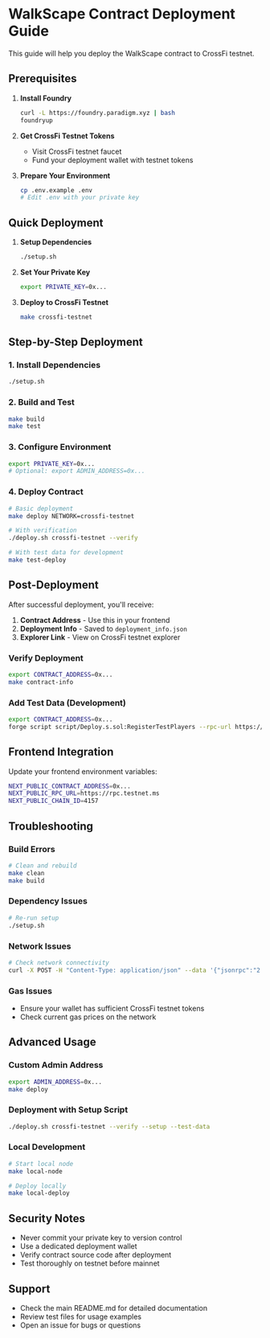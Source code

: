 # WalkScape Contract Deployment Guide

This guide will help you deploy the WalkScape contract to CrossFi testnet.

## Prerequisites

1. **Install Foundry**
   ```bash
   curl -L https://foundry.paradigm.xyz | bash
   foundryup
   ```

2. **Get CrossFi Testnet Tokens**
   - Visit CrossFi testnet faucet
   - Fund your deployment wallet with testnet tokens

3. **Prepare Your Environment**
   ```bash
   cp .env.example .env
   # Edit .env with your private key
   ```

## Quick Deployment

1. **Setup Dependencies**
   ```bash
   ./setup.sh
   ```

2. **Set Your Private Key**
   ```bash
   export PRIVATE_KEY=0x...
   ```

3. **Deploy to CrossFi Testnet**
   ```bash
   make crossfi-testnet
   ```

## Step-by-Step Deployment

### 1. Install Dependencies
```bash
./setup.sh
```

### 2. Build and Test
```bash
make build
make test
```

### 3. Configure Environment
```bash
export PRIVATE_KEY=0x...
# Optional: export ADMIN_ADDRESS=0x...
```

### 4. Deploy Contract
```bash
# Basic deployment
make deploy NETWORK=crossfi-testnet

# With verification
./deploy.sh crossfi-testnet --verify

# With test data for development
make test-deploy
```

## Post-Deployment

After successful deployment, you'll receive:

1. **Contract Address** - Use this in your frontend
2. **Deployment Info** - Saved to `deployment_info.json`
3. **Explorer Link** - View on CrossFi testnet explorer

### Verify Deployment
```bash
export CONTRACT_ADDRESS=0x...
make contract-info
```

### Add Test Data (Development)
```bash
export CONTRACT_ADDRESS=0x...
forge script script/Deploy.s.sol:RegisterTestPlayers --rpc-url https://rpc.testnet.ms --private-key $PRIVATE_KEY --broadcast
```

## Frontend Integration

Update your frontend environment variables:
```bash
NEXT_PUBLIC_CONTRACT_ADDRESS=0x...
NEXT_PUBLIC_RPC_URL=https://rpc.testnet.ms
NEXT_PUBLIC_CHAIN_ID=4157
```

## Troubleshooting

### Build Errors
```bash
# Clean and rebuild
make clean
make build
```

### Dependency Issues
```bash
# Re-run setup
./setup.sh
```

### Network Issues
```bash
# Check network connectivity
curl -X POST -H "Content-Type: application/json" --data '{"jsonrpc":"2.0","method":"eth_chainId","params":[],"id":1}' https://rpc.testnet.ms
```

### Gas Issues
- Ensure your wallet has sufficient CrossFi testnet tokens
- Check current gas prices on the network

## Advanced Usage

### Custom Admin Address
```bash
export ADMIN_ADDRESS=0x...
make deploy
```

### Deployment with Setup Script
```bash
./deploy.sh crossfi-testnet --verify --setup --test-data
```

### Local Development
```bash
# Start local node
make local-node

# Deploy locally
make local-deploy
```

## Security Notes

- Never commit your private key to version control
- Use a dedicated deployment wallet
- Verify contract source code after deployment
- Test thoroughly on testnet before mainnet

## Support

- Check the main README.md for detailed documentation
- Review test files for usage examples
- Open an issue for bugs or questions
